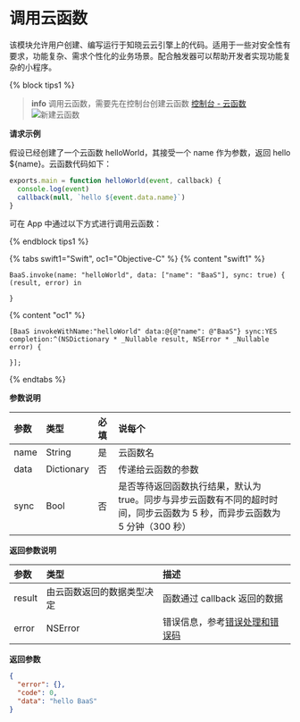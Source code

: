 <!-- ex_nonav -->

# 调用云函数

该模块允许用户创建、编写运行于知晓云云引擎上的代码。适用于一些对安全性有要求，功能复杂、需求个性化的业务场景。配合触发器可以帮助开发者实现功能复杂的小程序。

{% block tips1 %}

> **info**
> 调用云函数，需要先在控制台创建云函数 [控制台 - 云函数](https://cloud.minapp.com/dashboard/#/app/engine/cloud-function/function/)
> ![新建云函数](/images/dashboard/cloud-function-add.jpg)

**请求示例**

假设已经创建了一个云函数 helloWorld，其接受一个 name 作为参数，返回 hello ${name}。云函数代码如下：

```js
exports.main = function helloWorld(event, callback) {
  console.log(event)
  callback(null, `hello ${event.data.name}`)
}
```

可在 App 中通过以下方式进行调用云函数：

{% endblock tips1 %}

{% tabs swift1="Swift", oc1="Objective-C" %}
{% content "swift1" %}
```
BaaS.invoke(name: "helloWorld", data: ["name": "BaaS"], sync: true) { (result, error) in

}
```
{% content "oc1" %}
```
[BaaS invokeWithName:"helloWorld" data:@{@"name": @"BaaS"} sync:YES completion:^(NSDictionary * _Nullable result, NSError * _Nullable error) {
                        
}];
```
{% endtabs %}

**参数说明**

| 参数          | 类型   | 必填 | 说每个 |
| :----------- | :----- | :-- | :-- |
| name | String | 是     | 云函数名 |
| data       | Dictionary | 否  | 传递给云函数的参数 |
| sync         | Bool   | 否  | 是否等待返回函数执行结果，默认为 true。同步与异步云函数有不同的超时时间，同步云函数为 5 秒，而异步云函数为 5 分钟（300 秒）|

**返回参数说明**

| 参数   | 类型                   | 描述 |
| :---- | :--------------------- | :-- |
| result  | 由云函数返回的数据类型决定 | 函数通过 callback 返回的数据 |
| error | NSError                 | 错误信息，参考[错误处理和错误码](/ios-sdk/error-code.md) |

**返回参数**

```json
{
  "error": {},
  "code": 0,
  "data": "hello BaaS"
}
```